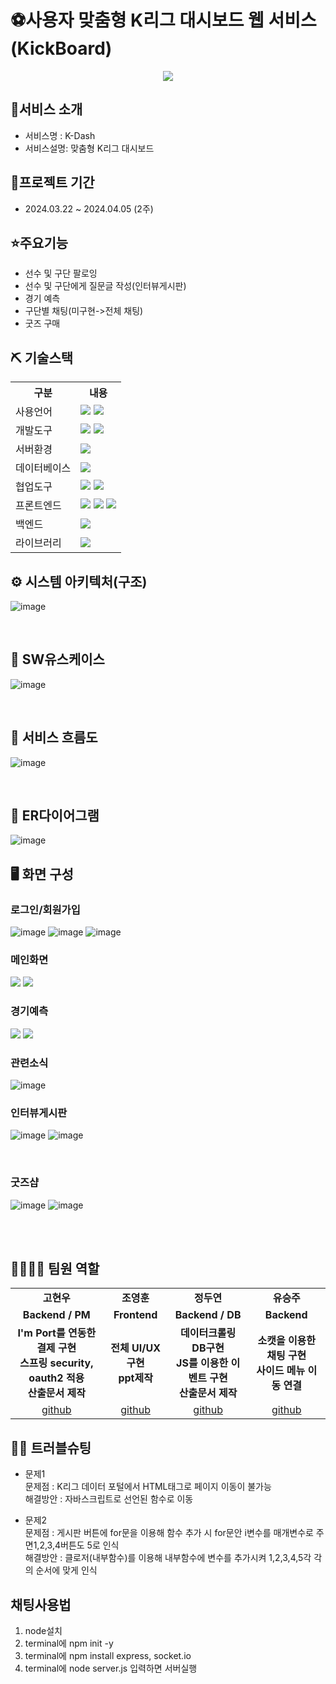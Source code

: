 # ⚽사용자 맞춤형 K리그 대시보드 웹 서비스(KickBoard)
<p align="center"><img src="https://github.com/2021-SMHRD-KDT-AI-17/KickBoardProject/assets/157432780/be68c5d3-b883-4c8a-a1fd-96afe2bb89d2"></p>


## 💬서비스 소개
* 서비스명 : K-Dash
* 서비스설명: 맞춤형 K리그 대시보드


## 📅프로젝트 기간
* 2024.03.22 ~ 2024.04.05 (2주)


## ⭐주요기능
* 선수 및 구단 팔로잉
* 선수 및 구단에게 질문글 작성(인터뷰게시판)
* 경기 예측
* 구단별 채팅(미구현->전체 채팅)
* 굿즈 구매


## ⛏ 기술스택
<table>
    <tr>
        <th>구분</th>
        <th>내용</th>
    </tr>
    <tr>
        <td>사용언어</td>
        <td>
            <img src="https://img.shields.io/badge/Java-007396?style=for-the-badge&logo=java&logoColor=white"/>
            <img src="https://img.shields.io/badge/Python-3776AB?style=for-the-badge&logo=Python&logoColor=white"/> 
        </td>
    </tr>
    <tr>
        <td>개발도구</td>
        <td>
            <img src="https://img.shields.io/badge/Eclipse-2C2255?style=for-the-badge&logo=Eclipse&logoColor=white"/>
            <img src="https://img.shields.io/badge/Jupyter-F37626?style=for-the-badge&logo=Jupyter&logoColor=white"/>
        </td>
    </tr>
     <tr>
        <td>서버환경</td>
        <td>
            <img src="https://img.shields.io/badge/Apache Tomcat 9.0-D22128?style=for-the-badge&logo=Apache Tomcat&logoColor=white"/> 
        </td>
     </tr>
    <tr>
        <td>데이터베이스</td>
        <td>
            <img src="https://img.shields.io/badge/MySQL-4479A1?style=for-the-badge&logo=MySQL&logoColor=white"/> 
        </td>
    </tr>
    <tr>
        <td>협업도구</td>
        <td>
            <img src="https://img.shields.io/badge/Git-F05032?style=for-the-badge&logo=Git&logoColor=white"/>
            <img src="https://img.shields.io/badge/GitHub-181717?style=for-the-badge&logo=GitHub&logoColor=white"/>
        </td>
    </tr>
     <tr>
        <td>프론트엔드</td>
        <td>
            <img src="https://img.shields.io/badge/HTML-E34F26?style=for-the-badge&logo=html5&logoColor=white">
            <img src="https://img.shields.io/badge/CSS-1572B6?style=for-the-badge&logo=css3&logoColor=white">
            <img src="https://img.shields.io/badge/javascript-F7DF1E?style=for-the-badge&logo=javascript&logoColor=black">
        </td>
    </tr>
     <tr>
        <td>백엔드</td>
        <td>
            <img src="https://img.shields.io/badge/Spring-6DB33F?style=for-the-badge&logo=Spring&logoColor=white"/> 
        </td>
    </tr>
    <tr>
        <td>라이브러리</td>
        <td>
            <img src="https://img.shields.io/badge/BootStrap-7952B3?style=for-the-badge&logo=BootStrap&logoColor=white"/>
        </td>
    </tr>
</table>




## ⚙ 시스템 아키텍처(구조)
![image](https://github.com/2021-SMHRD-KDT-AI-17/KickBoardProject/assets/157432780/f9475295-867f-4a87-b615-b70a18ec9932)

<br>

## 📌 SW유스케이스
![image](https://github.com/2021-SMHRD-KDT-AI-17/KickBoardProject/assets/157432780/334a4125-2367-4ec4-b066-0b36b10c3e6f)

<br>

## 📌 서비스 흐름도
![image](https://github.com/2021-SMHRD-KDT-AI-17/KickBoardProject/assets/157432780/73f1662a-cd68-4a66-974d-bfe8cf224e24)

<br>

## 📌 ER다이어그램
![image](https://github.com/2021-SMHRD-KDT-AI-17/KickBoardProject/assets/157432780/ecc1bb5a-4aa3-4acf-a485-de8fdfd4adef)



## 🖥 화면 구성

### 로그인/회원가입<br>
![image](https://github.com/2021-SMHRD-KDT-AI-17/KickBoardProject/assets/157432780/6234ace0-b687-41ba-b524-06d3526f6f16)
![image](https://github.com/2021-SMHRD-KDT-AI-17/KickBoardProject/assets/157432780/c15ad78c-d26d-4968-8414-6b92888dd2da)
![image](https://github.com/2021-SMHRD-KDT-AI-17/KickBoardProject/assets/157432780/610d2b14-2b22-4e9c-babe-0bee671c8b92)
<br>

### 메인화면<br>
<img src="https://github.com/2021-SMHRD-KDT-AI-17/KickBoardProject/assets/157432780/ce3144c2-d8de-49c6-9bda-1abd438e3354">
<img src="https://github.com/2021-SMHRD-KDT-AI-17/KickBoardProject/assets/157432780/31865a9b-0f82-428e-846c-45160621944b">
<br>

### 경기예측<br>
<img src="https://github.com/2021-SMHRD-KDT-AI-17/KickBoardProject/assets/157432780/6157e44f-882a-4841-a125-140f798189fd">
<img src="https://github.com/2021-SMHRD-KDT-AI-17/KickBoardProject/assets/157432780/3cdae9b6-e725-4a7c-acf4-f28dd0027618">

<br>

### 관련소식
![image](https://github.com/2021-SMHRD-KDT-AI-17/KickBoardProject/assets/157432780/77ae8137-bdd1-48dd-b54a-87ca3e629418)
<br>

### 인터뷰게시판
![image](https://github.com/2021-SMHRD-KDT-AI-17/KickBoardProject/assets/157432780/ede18510-5290-44b8-9d11-84445c89f4d8)
![image](https://github.com/2021-SMHRD-KDT-AI-17/KickBoardProject/assets/157432780/666552dd-9afb-4388-8705-135a1a80856b)

<br>

### 굿즈샵
![image](https://github.com/2021-SMHRD-KDT-AI-17/KickBoardProject/assets/157432780/41529cc3-9a5c-415c-830f-a21bfeff8167)
![image](https://github.com/2021-SMHRD-KDT-AI-17/KickBoardProject/assets/157432780/ecd08615-aa70-4360-a5fb-cf0e7cbdc864)


<br>
<br>

## 👨‍👩‍👦‍👦 팀원 역할
<table>
  <tr>
    <td align="center"><strong>고현우</strong></td>
    <td align="center"><strong>조영훈</strong></td>
    <td align="center"><strong>정두연</strong></td>
    <td align="center"><strong>유승주</strong></td>
  </tr>
  <tr>
    <td align="center"><b>Backend / PM</b></td>
    <td align="center"><b>Frontend</b></td>
    <td align="center"><b>Backend / DB</b></td>
    <td align="center"><b>Backend</b></td>
  </tr>
  <tr>
    <td align="center"><b>I'm Port를 연동한 결제 구현<br>스프링 security, oauth2 적용<br>산출문서 제작</b></td>
    <td align="center"><b>전체 UI/UX 구현<br>ppt제작</b></td>
    <td align="center"><b>데이터크롤링<br>DB구현<br>JS를 이용한 이벤트 구현<br>산출문서 제작</b></td>
    <td align="center"><b>소캣을 이용한 채팅 구현<br>사이드 메뉴 이동 연결</b></td>
  </tr>
  <tr>
    <td align="center"><a href="#" target='_blank'>github</a></td>
    <td align="center"><a href="#" target='_blank'>github</a></td>
    <td align="center"><a href="#" target='_blank'>github</a></td>
    <td align="center"><a href="#" target='_blank'>github</a></td>
  </tr>
</table>

## 🤾‍♂️ 트러블슈팅
* 문제1<br>
문제점 : K리그 데이터 포털에서 HTML태그로 페이지 이동이 불가능<br>
해결방안 : 자바스크립트로 선언된 함수로 이동
 
* 문제2<br>
문제점 : 게시판 버튼에 for문을 이용해 함수 추가 시 for문안 i변수를 매개변수로 주면1,2,3,4버튼도 5로 인식<br>
해결방안 : 클로저(내부함수)를 이용해 내부함수에 변수를 추가시켜 1,2,3,4,5각 각의 순서에 맞게 인식

## 채팅사용법
1. node설치
2. terminal에 npm init -y
3. terminal에 npm install express, socket.io
4. terminal에 node server.js 입력하면 서버실행
